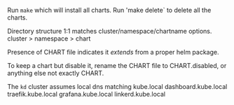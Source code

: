 Run `make` which will install all charts.
Run 'make delete` to delete all the charts.

Directory structure 1:1 matches cluster/namespace/chartname options.
  cluster > namespace > chart

Presence of CHART file indicates it *extends* from a proper helm package.

To keep a chart but disable it, rename the CHART file to CHART.disabled, or anything else not exactly CHART.

The `kd` cluster assumes local dns matching
  kube.local dashboard.kube.local traefik.kube.local grafana.kube.local linkerd.kube.local
